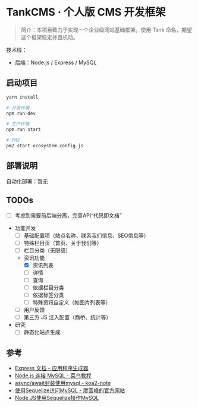 # TankCMS · 个人版 CMS 开发框架

> 简介：本项目致力于实现一个企业级网站基础框架。使用 Tank 命名，期望这个框架稳定并且机动。 

技术栈：

- 后端：Node.js / Express / MySQL

## 启动项目

```sh
yarn install

# 开发环境
npm run dev

# 生产环境
npm run start

# PM2
pm2 start ecosystem.config.js
```

## 部署说明

自动化部署：暂无

## TODOs

- [ ] 考虑到需要前后端分离，完善API“代码即文档”
- 功能开发
    - [ ] 基础配置项（站点名称、联系我们信息、SEO信息等）
    - [ ] 特殊栏目页（首页、关于我们等）
    - [ ] 栏目分类（无限级）
    - 资讯功能
        - [X] 资讯列表
        - [ ] 详情
        - [ ] 查询
        - [ ] 依据栏目分类
        - [ ] 依据标签分类
        - [ ] 特殊资讯自定义（如图片列表等）
    - [ ] 用户反馈
    - [ ] 第三方 JS 注入配置（商桥、统计等）
- 研究
    - [ ] 静态化站点生成

## 参考

- [Express 文档 - 应用程序生成器](https://expressjs.com/zh-cn/starter/generator.html)
- [Node.js 连接 MySQL - 菜鸟教程](http://www.runoob.com/nodejs/nodejs-mysql.html)
- [async/await封装使用mysql - koa2-note](https://chenshenhai.github.io/koa2-note/note/mysql/async.html)
- [使用Sequelize访问MySQL - 廖雪峰的官方网站](https://www.liaoxuefeng.com/wiki/1022910821149312/1101571555324224)
- [Node.JS使用Sequelize操作MySQL](https://www.jianshu.com/p/797e10fe2393)
 
 
